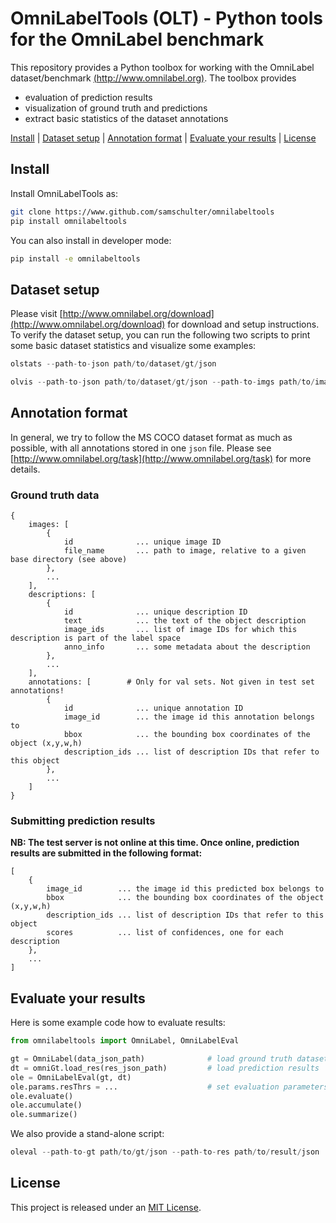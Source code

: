 # OmniLabelTools (OLT) - Python tools for the OmniLabel benchmark

This repository provides a Python toolbox for working with the OmniLabel dataset/benchmark [(http://www.omnilabel.org)](http://www.omnilabel.org). The toolbox provides

* evaluation of prediction results
* visualization of ground truth and predictions
* extract basic statistics of the dataset annotations

[Install](#install) |
[Dataset setup](#dataset-setup) |
[Annotation format](#annotation-format) |
[Evaluate your results](#evaluate-your-results) |
[License](#license)

## Install

Install OmniLabelTools as:

``` bash
git clone https://www.github.com/samschulter/omnilabeltools
pip install omnilabeltools
```

You can also install in developer mode:

``` bash
pip install -e omnilabeltools
```

## Dataset setup

Please visit [http://www.omnilabel.org/download](http://www.omnilabel.org/download) for download and setup instructions. To verify the dataset setup, you can run the following two scripts to print some basic dataset statistics and visualize some examples:

``` python
olstats --path-to-json path/to/dataset/gt/json

olvis --path-to-json path/to/dataset/gt/json --path-to-imgs path/to/image/directories --path-output some/directory/to/store/visualizations
```

## Annotation format

In general, we try to follow the MS COCO dataset format as much as possible, with all annotations stored in one `json` file. Please see [http://www.omnilabel.org/task](http://www.omnilabel.org/task) for more details.

### Ground truth data

```
{
    images: [
        {
            id              ... unique image ID
            file_name       ... path to image, relative to a given base directory (see above)
        },
        ...
    ],
    descriptions: [
        {
            id              ... unique description ID
            text            ... the text of the object description
            image_ids       ... list of image IDs for which this description is part of the label space
            anno_info       ... some metadata about the description
        },
        ...
    ],
    annotations: [        # Only for val sets. Not given in test set annotations!
        {
            id              ... unique annotation ID
            image_id        ... the image id this annotation belongs to
            bbox            ... the bounding box coordinates of the object (x,y,w,h)
            description_ids ... list of description IDs that refer to this object
	    },
        ...
    ]
}
```

### Submitting prediction results

**NB: The test server is not online at this time. Once online, prediction results are submitted in the following format:**

```
[
    {
        image_id        ... the image id this predicted box belongs to
        bbox            ... the bounding box coordinates of the object (x,y,w,h)
        description_ids ... list of description IDs that refer to this object
        scores          ... list of confidences, one for each description
    },
    ...
]
```

## Evaluate your results

Here is some example code how to evaluate results:

``` python
from omnilabeltools import OmniLabel, OmniLabelEval

gt = OmniLabel(data_json_path)              # load ground truth dataset
dt = omniGt.load_res(res_json_path)         # load prediction results
ole = OmniLabelEval(gt, dt)
ole.params.resThrs = ...                    # set evaluation parameters as desired
ole.evaluate()
ole.accumulate()
ole.summarize()
```

We also provide a stand-alone script:

``` python
oleval --path-to-gt path/to/gt/json --path-to-res path/to/result/json
```

## License

This project is released under an [MIT License](LICENSE).
